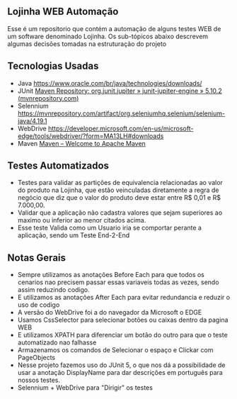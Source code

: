 ## Lojinha WEB Automação
Esse é um repositorio que contém a automação de alguns testes WEB de um software denominado Lojinha. Os sub-tópicos abaixo descrevem algumas decisões tomadas na estruturação do projeto

## Tecnologias Usadas

- Java
  https://www.oracle.com/br/java/technologies/downloads/
- JUnit
  [Maven Repository: org.junit.jupiter » junit-jupiter-engine » 5.10.2 (mvnrepository.com)](https://mvnrepository.com/artifact/org.junit.jupiter/junit-jupiter-engine/5.10.2)
- Selennium
  https://mvnrepository.com/artifact/org.seleniumhq.selenium/selenium-java/4.19.1
- WebDrive
  https://developer.microsoft.com/en-us/microsoft-edge/tools/webdriver/?form=MA13LH#downloads
- Maven
  [Maven – Welcome to Apache Maven](https://maven.apache.org/)

## Testes Automatizados
- Testes para validar as partições de equivalencia relacionadas ao valor do produto na Lojinha, que estão veinculadas diretamente a regra de negócio que diz que o valor do produto deve estar entre R$ 0,01 e R$ 7.000,00.
- Validar que a aplicação não cadastra valores que sejam superiores ao maximo ou inferior ao menor citados acima.
- Esse teste Valida como um Usuario iria se comportar perante a aplicação, sendo um Teste End-2-End


## Notas Gerais
- Sempre utilizamos as anotações Before Each para que todos os cenarios nao precisem passar essas variaveis todas as vezes, sendo assim reduzindo codigo.
- E utilizamos as anotações After Each para evitar redundancia e reduzir o uso de codigo
- A versão do WebDrive foi a do navegador da Microsoft o EDGE
- Usamos CssSelector para selecionar botões ou caixas dentro da pagina WEB
- E utilizamos XPATH para diferenciar um botão do outro para que o teste automatizado nao falhasse 
- Armazenamos os comandos de Selecionar o espaço e Clickar com PageObjects
- Nesse projeto fazemos uso do JUnit 5, o que nos dá a possibilidade de usar a anotação DisplayName para dar descrições em português para nossos testes.
- Selennium + WebDrive para "Dirigir" os testes 